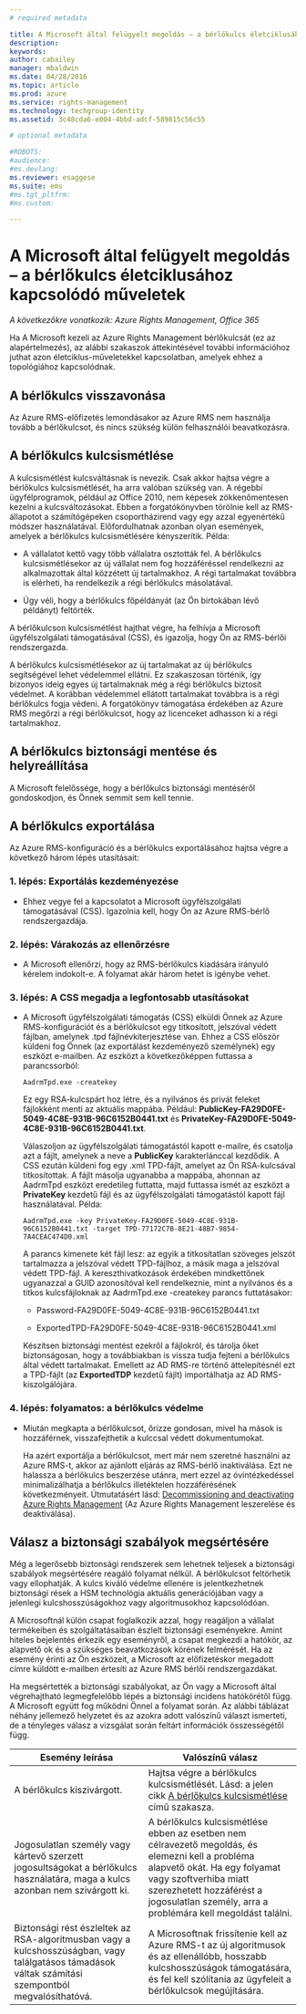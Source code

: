 ```yaml
---
# required metadata

title: A Microsoft által felügyelt megoldás – a bérlőkulcs életciklusához kapcsolódó műveletek | Azure RMS
description:
keywords:
author: cabailey
manager: mbaldwin
ms.date: 04/28/2016
ms.topic: article
ms.prod: azure
ms.service: rights-management
ms.technology: techgroup-identity
ms.assetid: 3c48cda6-e004-4bbd-adcf-589815c56c55

# optional metadata

#ROBOTS:
#audience:
#ms.devlang:
ms.reviewer: esaggese
ms.suite: ems
#ms.tgt_pltfrm:
#ms.custom:

---
```



# A Microsoft által felügyelt megoldás – a bérlőkulcs életciklusához kapcsolódó műveletek

*A következőkre vonatkozik: Azure Rights Management, Office 365*

Ha A Microsoft kezeli az Azure Rights Management bérlőkulcsát (ez az alapértelmezés), az alábbi szakaszok áttekintésével további információhoz juthat azon életciklus-műveletekkel kapcsolatban, amelyek ehhez a topológiához kapcsolódnak.

## A bérlőkulcs visszavonása
Az Azure RMS-előfizetés lemondásakor az Azure RMS nem használja tovább a bérlőkulcsot, és nincs szükség külön felhasználói beavatkozásra.

## A bérlőkulcs kulcsismétlése
A kulcsismétlést kulcsváltásnak is nevezik. Csak akkor hajtsa végre a bérlőkulcs kulcsismétlését, ha arra valóban szükség van. A régebbi ügyfélprogramok, például az Office 2010, nem képesek zökkenőmentesen kezelni a kulcsváltozásokat. Ebben a forgatókönyvben törölnie kell az RMS-állapotot a számítógépeken csoportházirend vagy egy azzal egyenértékű módszer használatával. Előfordulhatnak azonban olyan események, amelyek a bérlőkulcs kulcsismétlésére kényszerítik. Példa:

-   A vállalatot kettő vagy több vállalatra osztották fel. A bérlőkulcs kulcsismétlésekor az új vállalat nem fog hozzáféréssel rendelkezni az alkalmazottak által közzétett új tartalmakhoz. A régi tartalmakat továbbra is elérheti, ha rendelkezik a régi bérlőkulcs másolatával.

-   Úgy véli, hogy a bérlőkulcs főpéldányát (az Ön birtokában lévő példányt) feltörték.

A bérlőkulcson kulcsismétlést hajthat végre, ha felhívja a Microsoft ügyfélszolgálati támogatásával (CSS), és igazolja, hogy Ön az RMS-bérlői rendszergazda.

A bérlőkulcs kulcsismétlésekor az új tartalmakat az új bérlőkulcs segítségével lehet védelemmel ellátni. Ez szakaszosan történik, így bizonyos ideig egyes új tartalmaknak még a régi bérlőkulcs biztosít védelmet. A korábban védelemmel ellátott tartalmakat továbbra is a régi bérlőkulcs fogja védeni. A forgatókönyv támogatása érdekében az Azure RMS megőrzi a régi bérlőkulcsot, hogy az licenceket adhasson ki a régi tartalmakhoz.

## A bérlőkulcs biztonsági mentése és helyreállítása
A Microsoft felelőssége, hogy a bérlőkulcs biztonsági mentéséről gondoskodjon, és Önnek semmit sem kell tennie.

## A bérlőkulcs exportálása
Az Azure RMS-konfiguráció és a bérlőkulcs exportálásához hajtsa végre a következő három lépés utasításait:

### 1. lépés: Exportálás kezdeményezése

-   Ehhez vegye fel a kapcsolatot a Microsoft ügyfélszolgálati támogatásával (CSS). Igazolnia kell, hogy Ön az Azure RMS-bérlő rendszergazdája.

### 2. lépés: Várakozás az ellenőrzésre

-   A Microsoft ellenőrzi, hogy az RMS-bérlőkulcs kiadására irányuló kérelem indokolt-e. A folyamat akár három hetet is igénybe vehet.

### 3. lépés: A CSS megadja a legfontosabb utasításokat

-   A Microsoft ügyfélszolgálati támogatás (CSS) elküldi Önnek az Azure RMS-konfigurációt és a bérlőkulcsot egy titkosított, jelszóval védett fájlban, amelynek .tpd fájlnévkiterjesztése van. Ehhez a CSS először küldeni fog Önnek (az exportálást kezdeményező személynek) egy eszközt e-mailben. Az eszközt a következőképpen futtassa a parancssorból:

    ```
    AadrmTpd.exe -createkey
    ```
    Ez egy RSA-kulcspárt hoz létre, és a nyilvános és privát feleket fájlokként menti az aktuális mappába. Például: **PublicKey-FA29D0FE-5049-4C8E-931B-96C6152B0441.txt** és **PrivateKey-FA29D0FE-5049-4C8E-931B-96C6152B0441.txt**.

    Válaszoljon az ügyfélszolgálati támogatástól kapott e-mailre, és csatolja azt a fájlt, amelynek a neve a **PublicKey** karakterlánccal kezdődik. A CSS ezután küldeni fog egy .xml TPD-fájlt, amelyet az Ön RSA-kulcsával titkosítottak. A fájlt másolja ugyanabba a mappába, ahonnan az AadrmTpd eszközt eredetileg futtatta, majd futtassa ismét az eszközt a **PrivateKey** kezdetű fájl és az ügyfélszolgálati támogatástól kapott fájl használatával. Példa:

    ```
    AadrmTpd.exe -key PrivateKey-FA29D0FE-5049-4C8E-931B-96C6152B0441.txt -target TPD-77172C7B-8E21-48B7-9854-7A4CEAC474D0.xml
    ```
    A parancs kimenete két fájl lesz: az egyik a titkosítatlan szöveges jelszót tartalmazza a jelszóval védett TPD-fájlhoz, a másik maga a jelszóval védett TPD-fájl. A kereszthivatkozások érdekében mindkettőnek ugyanazzal a GUID azonosítóval kell rendelkeznie, mint a nyilvános és a titkos kulcsfájloknak az AadrmTpd.exe -createkey parancs futtatásakor:

    -   Password-FA29D0FE-5049-4C8E-931B-96C6152B0441.txt

    -   ExportedTPD-FA29D0FE-5049-4C8E-931B-96C6152B0441.xml

    Készítsen biztonsági mentést ezekről a fájlokról, és tárolja őket biztonságosan, hogy a továbbiakban is vissza tudja fejteni a bérlőkulcs által védett tartalmakat. Emellett az AD RMS-re történő áttelepítésnél ezt a TPD-fájlt (az **ExportedTDP** kezdetű fájlt) importálhatja az AD RMS-kiszolgálójára.

### 4. lépés: folyamatos: a bérlőkulcs védelme

-   Miután megkapta a bérlőkulcsot, őrizze gondosan, mivel ha mások is hozzáférnek, visszafejthetik a kulccsal védett dokumentumokat.

    Ha azért exportálja a bérlőkulcsot, mert már nem szeretné használni az Azure RMS-t, akkor az ajánlott eljárás az RMS-bérlő inaktiválása. Ezt ne halassza a bérlőkulcs beszerzése utánra, mert ezzel az óvintézkedéssel minimalizálhatja a bérlőkulcs illetéktelen hozzáférésének következményeit. Útmutatásért lásd: [Decommissioning and deactivating Azure Rights Management](decommission-deactivate.md) (Az Azure Rights Management leszerelése és deaktiválása).

## Válasz a biztonsági szabályok megsértésére
Még a legerősebb biztonsági rendszerek sem lehetnek teljesek a biztonsági szabályok megsértésére reagáló folyamat nélkül. A bérlőkulcsot feltörhetik vagy ellophatják. A kulcs kiváló védelme ellenére is jelentkezhetnek biztonsági rések a HSM technológia aktuális generációjában vagy a jelenlegi kulcshosszúságokhoz vagy algoritmusokhoz kapcsolódóan.

A Microsoftnál külön csapat foglalkozik azzal, hogy reagáljon a vállalat termékeiben és szolgáltatásaiban észlelt biztonsági eseményekre. Amint hiteles bejelentés érkezik egy eseményről, a csapat megkezdi a hatókör, az alapvető ok és a szükséges beavatkozások körének felmérését. Ha az esemény érinti az Ön eszközeit, a Microsoft az előfizetéskor megadott címre küldött e-mailben értesíti az Azure RMS bérlői rendszergazdákat.

Ha megsértették a biztonsági szabályokat, az Ön vagy a Microsoft által végrehajtható legmegfelelőbb lépés a biztonsági incidens hatókörétől függ. A Microsoft együtt fog működni Önnel a folyamat során. Az alábbi táblázat néhány jellemező helyzetet és az azokra adott valószínű választ ismerteti, de a tényleges válasz a vizsgálat során feltárt információk összességétől függ.

|Esemény leírása|Valószínű válasz|
|------------------------|-------------------|
|A bérlőkulcs kiszivárgott.|Hajtsa végre a bérlőkulcs kulcsismétlését. Lásd: a jelen cikk [A bérlőkulcs kulcsismétlése](operations-tenant-key.md#re-key-your-tenant-key) című szakasza.|
|Jogosulatlan személy vagy kártevő szerzett jogosultságokat a bérlőkulcs használatára, maga a kulcs azonban nem szivárgott ki.|A bérlőkulcs kulcsismétlése ebben az esetben nem célravezető megoldás, és elemezni kell a probléma alapvető okát. Ha egy folyamat vagy szoftverhiba miatt szerezhetett hozzáférést a jogosulatlan személy, arra a problémára kell megoldást találni.|
|Biztonsági rést észleltek az RSA-algoritmusban vagy a kulcshosszúságban, vagy találgatásos támadások váltak számítási szempontból megvalósíthatóvá.|A Microsoftnak frissítenie kell az Azure RMS-t az új algoritmusok és az ellenállóbb, hosszabb kulcshosszúságok támogatására, és fel kell szólítania az ügyfeleit a bérlőkulcsok megújítására.|




<!--HONumber=Apr16_HO4-->


